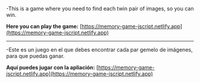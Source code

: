 -This is a game where you need to find each twin pair of images, 
so you can win.

**Here you can play the game:** [https://memory-game-jscript.netlify.app](https://memory-game-jscript.netlify.app)

-----------------------------------------------------------------------------

-Este es un juego en el que debes encontrar cada par gemelo de imágenes,
para que puedas ganar.

**Aquí puedes jugar con la apliación:** [https://memory-game-jscript.netlify.app](https://memory-game-jscript.netlify.app)